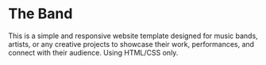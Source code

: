 # The Band

This is a simple and responsive website template designed for music bands, artists, or any creative projects to showcase their work, performances, and connect with their audience.
Using HTML/CSS only.
